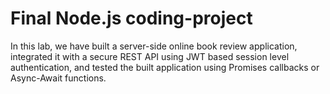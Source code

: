 # Final Node.js coding-project
In this lab, we have built a server-side online book review application, integrated it with a secure REST API using JWT based session level authentication, and tested the built application using Promises callbacks or Async-Await functions.
